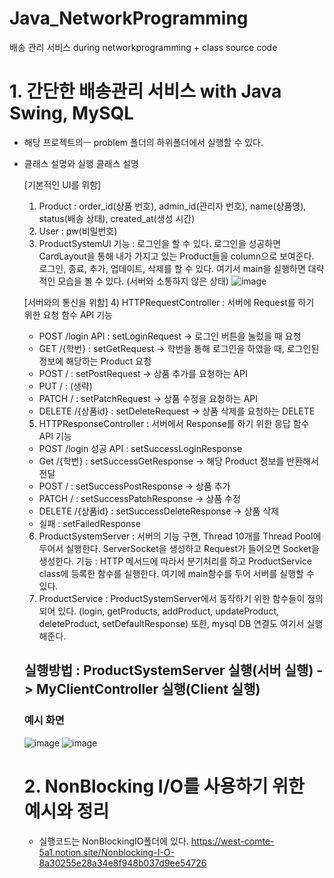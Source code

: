 # Java_NetworkProgramming
배송 관리 서비스 during networkprogramming + class source code

# 1. 간단한 배송관리 서비스 with Java Swing, MySQL
- 해당 프로젝트의ㅡ problem 폴더의 하위폴더에서 실행할 수 있다.
- 클래스 설명와 실행 클래스 설명
  
  [기본적인 UI를 위함]
  1) Product : order_id(상품 번호), admin_id(관리자 번호), name(상품명), status(배송 상태), created_at(생성 시간)
  2) User : pw(비밀번호)
  3) ProductSystemUI
    기능 : 로그인을 할 수 있다. 로그인을 성공하면 CardLayout을 통해 내가 가지고 있는 Product들을 column으로 보여준다.
          로그인, 종료, 추가, 업데이트, 삭제를 할 수 있다.
          여기서 main을 실행하면 대략적인 모습을 볼 수 있다. (서버와 소통하지 않은 상태)
          ![image](https://user-images.githubusercontent.com/57055730/206972397-a8762e23-18e6-4f72-9758-eff02ab6fde0.png)
  
  [서버와의 통신을 위함]
  4) HTTPRequestController : 서버에 Request를 하기 위한 요청 함수 API
    기능  
    - POST /login API : setLoginRequest -> 로그인 버튼을 눌렀을 때 요청
    - GET /{학번} : setGetRequest -> 학번을 통해 로그인을 하였을 때, 로그인된 정보에 해당하는 Product 요청
    - POST / : setPostRequest -> 상품 추가를 요청하는 API
    - PUT / : (생략)
    - PATCH / : setPatchRequest -> 상품 수정을 요청하는 API
    - DELETE /{상품id} : setDeleteRequest -> 상품 삭제를 요청하는 DELETE
   5) HTTPResponseController : 서버에서 Response를 하기 위한 응답 함수 API
    기능
    - POST /login 성공 API : setSuccessLoginResponse
    - Get /{학번} : setSuccessGetResponse -> 해당 Product 정보를 반환해서 전달
    - POST / : setSuccessPostResponse -> 상품 추가
    - PATCH / : setSuccessPatchResponse -> 상품 수정
    - DELETE /{상품id} : setSuccessDeleteResponse -> 상품 삭제
    - 실패 : setFailedResponse
   6) ProductSystemServer : 서버의 기능 구현, Thread 10개를 Thread Pool에 두어서 실행한다. 
   ServerSocket을 생성하고 Request가 들어오면 Socket을 생성한다.
    기능 : HTTP 메서드에 따라서 분기처리를 하고 ProductService class에 등록한 함수를 실행한다. 
      여기에 main함수를 두어 서버를 실행할 수 있다.
   7) ProductService : ProductSystemServer에서 동작하기 위한 함수들이 정의되어 있다. 
      (login, getProducts, addProduct, updateProduct, deleteProduct, setDefaultResponse)
        또한, mysql DB 연결도 여기서 실행해준다.
  
  ## 실행방법 : ProductSystemServer 실행(서버 실행) -> MyClientController 실행(Client 실행)
  ### 예시 화면
  ![image](https://user-images.githubusercontent.com/57055730/206975979-39ec23a4-10fd-40cc-81b4-41b9a31eba54.png)
  ![image](https://user-images.githubusercontent.com/57055730/206976006-a4453677-e3d1-4b8e-81e3-1030c11ab881.png)
  
  # 2. NonBlocking I/O를 사용하기 위한 예시와 정리
  - 실행코드는 NonBlockingIO폴더에 있다.
  https://west-comte-5a1.notion.site/Nonblocking-I-O-8a30255e28a34e8f948b037d9ee54726

    
  
